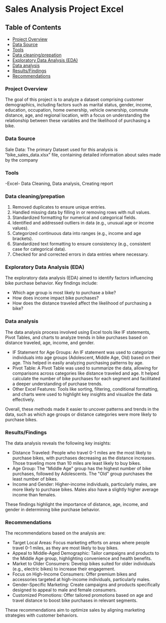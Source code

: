 # Sales Analysis Project Excel

## Table of Contents

- [Project Overview](#project-overview)
- [Data Source](#data-sources)
- [Tools](#Tools)
- [Data cleaning/prepation](#Data-cleaning/prepation)
- [Exploratory Data Analysis (EDA)](Exploratory-Data-Analysis-(EDA))
- [Data analysis](#Data-analysis)
- [Results/Findings](#Results/Findings)
- [Recommendations](#Recommendations)


### Project Overview

The goal of this project is to analyze a dataset comprising customer demographics, including factors such as marital status, gender, income, education, occupation, home ownership, vehicle ownership, commute distance, age, and regional location, with a focus on understanding the relationship between these variables and the likelihood of purchasing a bike.

### Data Source

Sale Data: The primary Dataset used for this analysis is "bike_sales_data.xlsx" file, containing detailed information about sales made by the company

### Tools

-Excel- Data Cleaning, Data analysis, Creating report

### Data cleaning/prepation

1. Removed duplicates to ensure unique entries.
2. Handled missing data by filling in or removing rows with null values.
3. Standardized formatting for numerical and categorical fields.
4. Identified and addressed outliers in data (e.g., unusual age or income values).
5. Categorized continuous data into ranges (e.g., income and age brackets).
6. Standardized text formatting to ensure consistency (e.g., consistent case for categorical data).
7. Checked for and corrected errors in data entries where necessary.

### Exploratory Data Analysis (EDA)

The exploratory data analysis (EDA) aimed to identify factors influencing bike purchase behavior. Key findings include:

- Which age group is most likely to purchase a bike?
- How does income impact bike purchases?
- How does the distance traveled affect the likelihood of purchasing a bike?


### Data analysis

The data analysis process involved using Excel tools like IF statements, Pivot Tables, and charts to analyze trends in bike purchases based on distance traveled, age, income, and gender.

- IF Statement for Age Groups: An IF statement was used to categorize individuals into age groups (Adolescent, Middle Age, Old) based on their age. This helped in easily analyzing purchasing patterns by age.
- Pivot Table: A Pivot Table was used to summarize the data, allowing for comparisons across categories like distance traveled and age. It helped calculate the number of bike purchases for each segment and facilitated a deeper understanding of purchase trends.
- Other Excel Features: Tools like sorting, filtering, conditional formatting, and charts were used to highlight key insights and visualize the data effectively.

Overall, these methods made it easier to uncover patterns and trends in the data, such as which age groups or distance categories were more likely to purchase bikes.

### Results/Findings

The data analysis reveals the following key insights:

- Distance Traveled: People who travel 0-1 miles are the most likely to purchase bikes, with purchases decreasing as the distance increases. Those traveling more than 10 miles are least likely to buy bikes.
- Age Group: The "Middle Age" group has the highest number of bike purchases, followed by Adolescents. The "Old" group purchases the least number of bikes.
- Income and Gender: Higher-income individuals, particularly males, are more likely to purchase bikes. Males also have a slightly higher average income than females.

These findings highlight the importance of distance, age, income, and gender in determining bike purchase behavior.

### Recommendations

The recommendations based on the analysis are:

- Target Local Areas: Focus marketing efforts on areas where people travel 0-1 miles, as they are most likely to buy bikes.
- Appeal to Middle-Aged Demographic: Tailor campaigns and products to the Middle Age group, highlighting convenience and health benefits.
- Market to Older Consumers: Develop bikes suited for older individuals (e.g., electric bikes) to increase their engagement.
- Focus on High-Income Consumers: Offer premium bikes and accessories targeted at high-income individuals, particularly males.
- Gender-Specific Marketing: Create campaigns and products specifically designed to appeal to male and female consumers.
- Customized Promotions: Offer tailored promotions based on age and travel distance to boost bike purchases in relevant segments.

These recommendations aim to optimize sales by aligning marketing strategies with customer behaviors.






